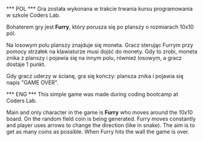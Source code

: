 *** POL ***
Gra została wykonana w trakcie trwania kursu programowania w szkole Coders Lab.

Bohaterem gry jest **Furry**, który porusza się po planszy o rozmiarach 10x10 pól.

Na losowym polu planszy znajduje się moneta. Gracz sterując Furrym przy pomocy strzałek na klawiaturze musi dojść do monety. Gdy to zrobi, moneta znika z planszy i pojawia się na innym polu, również losowym, a gracz dostaje 1 punkt.

Gdy gracz uderzy w ścianę, gra się kończy: plansza znika i pojawia się napis "GAME OVER".

*** ENG ***
This simple game was made during coding bootcamp at Coders Lab.

Main and only character in the game is **Furry** who moves around the 10x10 board. On the random field coin is being generated. Furry moves constantly and player uses arrows to change the direction (like in snake). The aim is to get as many coins as possible. When Furry hits the wall the game is over.   
